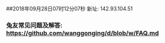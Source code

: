 ##2018年09月28日07时12分07秒 新址: 142.93.104.51
### 兔友常见问题及解答: https://github.com/wanggonging/d/blob/w/FAQ.md
